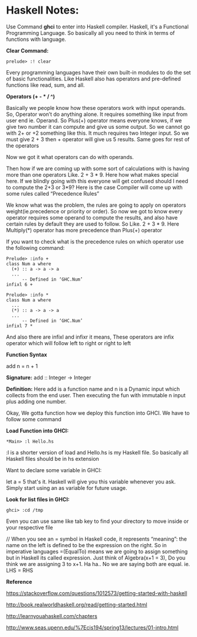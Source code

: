 # Haskell Notes:

Use Command **ghci** to enter into Haskell compiler. Haskell, it's a Functional Programming Language. So basically all you need to think in terms of functions with language.

**Clear Command:**

```prelude> :! clear```

Every programming languages have their own built-in modules to do the set of basic functionalities. Like Haskell also has operators and pre-defined functions like read, sum, and all.

**Operators (+ - * / ^)**

Basically we people know how these operators work with input operands. So, Operator won’t do anything alone. It requires something like input from user end ie. Operand. So Plus(+) operator means everyone knows, if we give two number it can compute and give us some output. So we cannot go with 2+ or +2 something like this. It much requires two Integer input. So we must give 2 + 3 then + operator will give us 5 results. Same goes for rest of the operators

Now we got it what operators can do with operands.

Then how if we are coming up with some sort of calculations with is having more than one operators Like. 2 + 3 * 9. Here how what makes special here. If we blindly going with this everyone will get confused should I need to compute the 2+3 or 3*9? Here is the case Compiler will come up with some rules called “Precedence Rules”

We know what was the problem, the rules are going to apply on operators weight(ie.precedence or priority or order). So now we got to know every operator requires some operand to compute the results, and also have certain rules by default they are used to follow. So Like. 2 + 3 * 9. Here Multiply(*) operator has more precedence than Plus(+) operator

If you want to check what is the precedence rules on which operator use the following command:

```
Prelude> :info +
class Num a where
  (+) :: a -> a -> a
  ...
      -- Defined in ‘GHC.Num’
infixl 6 +

Prelude> :info *
class Num a where
  ...
  (*) :: a -> a -> a
  ...
      -- Defined in ‘GHC.Num’
infixl 7 *
```


And also there are infixl and infixr it means, These operators are infix operator which will follow left to right or right to left

**Function Syntax**

add n = n + 1

**Signature:**
add :: Integer -> Integer

**Definition:**
Here add is a function name and n is a Dynamic input which collects from the end user. Then executing the fun with immutable n input plus adding one number. 

Okay, We gotta function how we deploy this function into GHCI. We have to follow some command

**Load Function into GHCI:**

```*Main> :l Hello.hs```

:l is a shorter version of load and Hello.hs is my Haskell file. So basically all Haskell files should be in hs extension

Want to declare some variable in GHCI:

let a = 5 that's it. Haskell will give you this variable whenever you ask. Simply start using an as variable for future usage.

**Look for list files in GHCI:**

```ghci> :cd /tmp```

Even you can use same like tab key to find your directory to move inside or your respective file

// When you see an = symbol in Haskell code, it represents “meaning”: the name on the left is defined to be the expression on the right. So in imperative languages =(EqualTo) means we are going to assign something but in Haskell its called expression. Just think of Algebra(x+1 = 3), Do you think we are assigning 3 to x+1. Ha ha.. No we are saying both are equal. ie. LHS = RHS











**Reference**

https://stackoverflow.com/questions/1012573/getting-started-with-haskell

http://book.realworldhaskell.org/read/getting-started.html

http://learnyouahaskell.com/chapters

http://www.seas.upenn.edu/%7Ecis194/spring13/lectures/01-intro.html

